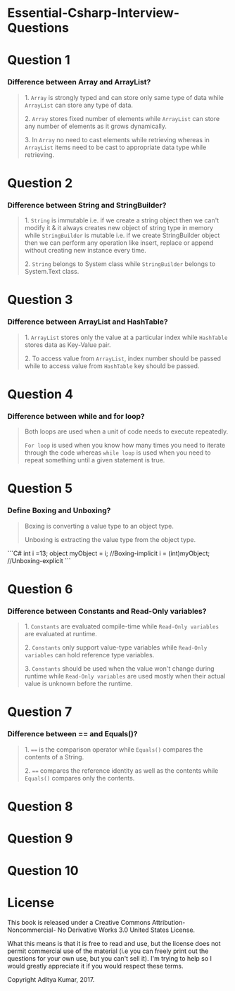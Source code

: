 # Essential-Csharp-Interview-Questions

# Question 1
### Difference between Array and ArrayList?
<blockquote>
<p>1. <code>Array</code> is strongly typed and can store only same type of data while <code>ArrayList</code> can store any type of data.</p>
<p>2. <code>Array</code> stores fixed number of elements while <code>ArrayList</code> can store any number of elements as it grows dynamically.</p>
<p>3. In <code>Array</code> no need to cast elements while retrieving whereas in <code>ArrayList</code> items need to be cast to appropriate data type while retrieving.</p>
</blockquote>

# Question 2
### Difference between String and StringBuilder?
<blockquote>
<p>1. <code>String</code> is immutable i.e. if we create a string object then we can't modify it & it always creates new object of string type in memory while <code>StringBuilder</code> is mutable i.e. if we create StringBuilder object then we can perform any operation like insert, replace or append without creating new instance every time.</p>
<p>2. <code>String</code> belongs to System class while <code>StringBuilder</code> belongs to System.Text class.</p>
</blockquote>

# Question 3
### Difference between ArrayList and HashTable?
<blockquote>
<p>1. <code>ArrayList</code> stores only the value at a particular index while <code>HashTable</code> stores data as Key-Value pair.</p>
<p>2. To access value from <code>ArrayList</code>, index number should be passed while to access value from <code>HashTable</code> key should be passed.</p>
</blockquote>

# Question 4
### Difference between while and for loop?
<blockquote>
<p>Both loops are used when a unit of code needs to execute repeatedly.</p>
<p><code>For loop</code> is used when you know how many times you need to iterate through the code whereas <code>while loop</code> is used when you need to repeat something until a given statement is true.</p>
</blockquote>

# Question 5
### Define Boxing and Unboxing?
<blockquote>
<p>Boxing is converting a value type to an object type.</p>
<p>Unboxing is extracting the value type from the object type.</p>
</blockquote>
  ```C#
  int i =13; 
  object myObject = i; //Boxing-implicit 
  i = (int)myObject; //Unboxing-explicit
  ```

# Question 6
### Difference between Constants and Read-Only variables?
<blockquote>
<p>1. <code>Constants</code> are evaluated compile-time while <code>Read-Only variables</code> are evaluated at runtime.</p>
<p>2. <code>Constants</code> only support value-type variables while <code>Read-Only variables</code> can hold reference type variables.</p>
<p>3. <code>Constants</code> should be used when the value won't change during runtime while <code>Read-Only variables</code> are used mostly when their actual value is unknown before the runtime.</p>
</blockquote>

# Question 7
### Difference between == and Equals()?
<blockquote>
<p>1. <code>==</code> is the comparison operator while <code>Equals()</code> compares the contents of a String.</p>
<p>2. <code>==</code> compares the reference identity as well as the contents while <code>Equals()</code> compares only the contents.</p>
</blockquote>

# Question 8
# Question 9
# Question 10

# License

This book is released under a Creative Commons Attribution-Noncommercial- No Derivative Works 3.0 United States License.

What this means is that it is free to read and use, but the license does not permit commercial use of the material (i.e you can freely print out the questions for your own use, but you can't sell it). I'm trying to help so I would greatly appreciate it if you would respect these terms.

Copyright Aditya Kumar, 2017.
